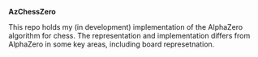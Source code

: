 **AzChessZero**

This repo holds my (in development) implementation of the AlphaZero algorithm for chess. The representation and implementation differs from AlphaZero in some key areas, including board represetnation.